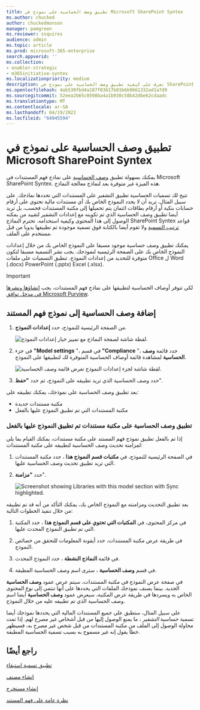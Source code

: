 ```yaml
---
title: تطبيق وصف الحساسية على نموذج في Microsoft SharePoint Syntex
ms.author: chucked
author: chuckedmonson
manager: pamgreen
ms.reviewer: ssquires
audience: admin
ms.topic: article
ms.prod: microsoft-365-enterprise
search.appverid: ''
ms.collection:
- enabler-strategic
- m365initiative-syntex
ms.localizationpriority: medium
description: تعرف على كيفية تطبيق وصف الحساسية على نموذج في SharePoint Syntex.
ms.openlocfilehash: 4ab530fbd4a187f03617b01b6b9661332ad1a7d9
ms.sourcegitcommit: 52eea2b65c0598ba4a1b930c58b42dbe62cdaadc
ms.translationtype: MT
ms.contentlocale: ar-SA
ms.lasthandoff: 04/19/2022
ms.locfileid: "64945594"
---
```

# <a name="apply-a-sensitivity-label-to-a-model-in-microsoft-sharepoint-syntex"></a>تطبيق وصف الحساسية على نموذج في Microsoft SharePoint Syntex

يمكنك بسهولة تطبيق [وصف الحساسية](../compliance/sensitivity-labels.md) على نماذج فهم المستندات في Microsoft SharePoint Syntex. هذه الميزة غير متوفرة بعد لنماذج معالجة النماذج.

تتيح لك تسميات الحساسية تطبيق التشفير على المستندات التي تحددها نماذجك. على سبيل المثال، تريد أن لا يحدد النموذج الخاص بك أي مستندات مالية تحتوي على أرقام حسابات بنكية أو أرقام بطاقات ائتمان يتم تحميلها إلى مكتبة المستندات فحسب، بل تريد أيضا تطبيق وصف الحساسية الذي تم تكوينه مع إعدادات التشفير لتقييد من يمكنه الوصول إلى هذا المحتوى وكيفية استخدامه. تحترم النماذج SharePoint Syntex قواعد [ترتيب التسمية](../compliance/apply-sensitivity-label-automatically.md#how-multiple-conditions-are-evaluated-when-they-apply-to-more-than-one-label) ولا تقوم أيضا بالكتابة فوق تسمية موجودة تم تطبيقها يدويا من قبل مستخدم على الملف. 

يمكنك تطبيق وصف حساسية موجود مسبقا على النموذج الخاص بك من خلال إعدادات النموذج الخاص بك على الصفحة الرئيسية لنموذجك. يجب نشر التسمية مسبقا لتكون متوفرة للتحديد من إعدادات النموذج. تنطبق التسميات على ملفات Office ل Word (.docx) PowerPoint (.pptx) Excel (.xlsx). 

> [!Important]
> لكي تتوفر أوصاف الحساسية لتطبيقها على نماذج فهم المستندات، يجب [إنشاؤها ونشرها في مدخل توافق Microsoft Purview](../admin/security-and-compliance/set-up-compliance.md).

## <a name="add-a-sensitivity-label-to-a-document-understanding-model"></a>إضافة وصف الحساسية إلى نموذج فهم المستند

1. من الصفحة الرئيسية للنموذج، حدد **إعدادات النموذج**.

   ![لقطة شاشة لصفحة النماذج مع تمييز خيار إعدادات النموذج.](../media/content-understanding/sensitivity-model-settings.png)

2. في جزء **"Model settings** "، في قسم **"Compliance** "، حدد قائمة **وصف الحساسية** لمشاهدة قائمة أوصاف الحساسية المتوفرة لك لتطبيقها على النموذج.

   ![لقطة شاشة لجزء إعدادات النموذج تعرض قائمة وصف الحساسية.](../media/content-understanding/sensitivity-model-settings-pane.png) 

3. حدد وصف الحساسية الذي تريد تطبيقه على النموذج، ثم حدد **"حفظ**".

بعد تطبيق وصف الحساسية على نموذجك، يمكنك تطبيقه على:

- مكتبة مستندات جديدة
- مكتبة المستندات التي تم تطبيق النموذج عليها بالفعل
 
### <a name="apply-the-sensitivity-label-to-a-document-library-to-which-the-model-is-already-applied"></a>تطبيق وصف الحساسية على مكتبة مستندات تم تطبيق النموذج عليها بالفعل

إذا تم بالفعل تطبيق نموذج فهم المستند على مكتبة مستندات، يمكنك القيام بما يلي لمزامنة تحديث وصف الحساسية لتطبيقه على مكتبة المستندات:

1. في الصفحة الرئيسية للنموذج، في **مكتبات قسم النموذج هذا** ، حدد مكتبة المستندات التي تريد تطبيق تحديث وصف الحساسية عليها.

2. حدد **"مزامنة**".

   ![Screenshot showing Libraries with this model section with Sync highlighted.](../media/content-understanding/sensitivity-libraries-sync.png)

بعد تطبيق التحديث ومزامنته مع النموذج الخاص بك، يمكنك التأكد من أنه قد تم تطبيقه من خلال تنفيذ الخطوات التالية:

1. في مركز المحتوى، في **المكتبات التي تحتوي على قسم النموذج هذا** ، حدد المكتبة التي تم تطبيق النموذج المحدث عليها. 

2. في طريقة عرض مكتبة المستندات، حدد أيقونة المعلومات للتحقق من خصائص النموذج.

3. في قائمة **النماذج النشطة** ، حدد النموذج المحدث.

4. في قسم **وصف الحساسية** ، سترى اسم وصف الحساسية المطبقة.

في صفحة عرض النموذج في مكتبة المستندات، سيتم عرض عمود **وصف الحساسية** الجديد. بينما يصنف نموذجك الملفات التي يحددها على أنها تنتمي إلى نوع المحتوى الخاص به ويسردها في طريقة عرض المكتبة، سيعرض عمود **وصف الحساسية** أيضا اسم وصف الحساسية الذي تم تطبيقه عليه من خلال النموذج.

على سبيل المثال، ستطبق على جميع المستندات المالية التي يحددها نموذجك أيضا تسمية حساسية *التشفير* ، ما يمنع الوصول إليها من قبل أشخاص غير مصرح لهم. إذا تمت محاولة الوصول إلى الملف من مكتبة المستندات من قبل شخص غير مصرح به، فسيظهر خطأ يقول إنه غير مسموح به بسبب تسمية الحساسية المطبقة.

<!---
## Add a sensitivity label to a form processing model

> [!Important]
> For sensitivity labels to be available to apply to your form processing model, they need to be [created and published in the Microsoft Purview compliance portal](../admin/security-and-compliance/set-up-compliance.md).

You can either apply a sensitivity label to a form processing model when you are creating a model, or apply it to an existing model.

### Add a sensitivity label when you create a form processing model

1. When you [create a new form processing model](create-a-form-processing-model.md), select **Advanced settings**.

2. In **Advanced settings**, in the **Sensitivity label** section, select the menu and then select the sensitivity label you want to apply to the model.

3.  After you've completed your remaining model settings, select **Create** to build your model.

### Add a sensitivity label to an existing form processing model

You can add a sensitivity label to an existing form processing model in different ways:

- Through the **Automate** menu in the document library
- Through the **Active model** settings in the document library 

#### Add a sensitivity label to an existing form processing model through the Automate menu

You can add a sensitivity label to an existing form processing model that you own through the **Automate** menu in the document library in which the model is applied.

1. In your document library to which the form processing model is applied, select the **Automate** menu, select **AI Builder**, and then select **View form processing model details**.

2. On the **Model details** pane, in the **Sensitivity label** section, select the sensitivity label you want to apply. Then select **Save**.

#### Add a sensitivity label to an existing form processing model in the active model settings

You can add a sensitivity label to an existing form processing model that you own through the **Active model** settings in the document library in which the model is applied.

1. In the SharePoint document library in which the model is applied, select the **View active models** icon, and then select **View active models**.

2. In **Active models**, select the form processing model to which you want to apply the sensitivity label.

3. On the **Model details** pane, in the **Sensitivity label** section, select the sensitivity label you want to apply. Then select **Save**.

   > [!NOTE]
   > You must be the model owner for the **Model settings** pane to be editable. 
--->

## <a name="see-also"></a>راجع أيضًا

[تطبيق تسمية استبقاء](apply-a-retention-label-to-a-model.md)

[إنشاء مصنف](create-a-classifier.md)

[إنشاء مستخرج](create-an-extractor.md)

[نظرة عامة على فهم المستند](document-understanding-overview.md)
